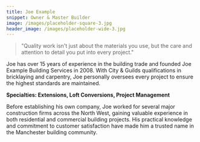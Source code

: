 ```yaml
---
title: Joe Example
snippet: Owner & Master Builder
image: /images/placeholder-square-3.jpg
header_image: /images/placeholder-wide-3.jpg
---
```


> "Quality work isn't just about the materials you use, but the care and attention to detail you put into every project."

Joe has over 15 years of experience in the building trade and founded Joe Example Building Services in 2008. With City & Guilds qualifications in bricklaying and carpentry, Joe personally oversees every project to ensure the highest standards are maintained.

**Specialties: Extensions, Loft Conversions, Project Management**

Before establishing his own company, Joe worked for several major construction firms across the North West, gaining valuable experience in both residential and commercial building projects. His practical knowledge and commitment to customer satisfaction have made him a trusted name in the Manchester building community.
